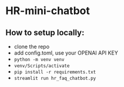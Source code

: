 # HR-mini-chatbot

## How to setup locally:
 - clone the repo
 - add config.toml, use your OPENAI API KEY
 - `python -m venv venv`
 - `venv/Scripts/activate`
 - `pip install -r requirements.txt`
 - `streamlit run hr_faq_chatbot.py`
